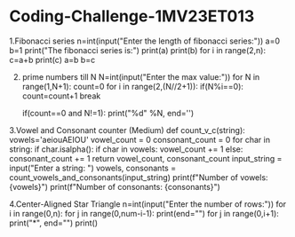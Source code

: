 # Coding-Challenge-1MV23ET013

1.Fibonacci series
  n=int(input("Enter the length of fibonacci series:"))
  a=0
  b=1
  print("The fibonacci series is:")
  print(a)
  print(b)
  for i in range(2,n):
      c=a+b
      print(c)
      a=b
      b=c

2. prime numbers till N
  N=int(input("Enter the max value:"))
  for N in range(1,N+1):
     count=0
     for i in range(2,(N//2+1)):
        if(N%i==0):
            count=count+1
            break

    if(count==0 and N!=1):
         print("%d" %N, end='')


3.Vowel and Consonant counter (Medium) 
  def count_v_c(string):
    vowels='aeiouAEIOU'
    vowel_count = 0
    consonant_count = 0
    for char in string:
         if char.isalpha():
           if char in vowels:
              vowel_count += 1
           else:
              consonant_count += 1
         return vowel_count, consonant_count
input_string = input("Enter a string: ")
vowels, consonants = count_vowels_and_consonants(input_string)
print(f"Number of vowels: {vowels}")
print(f"Number of consonants: {consonants}")


4.Center-Aligned Star Triangle 
n=int(input("Enter the number of rows:"))
for i in range(0,n):
  for j in range(0,num-i-1):
     print(end="")
  for j in range(0,i+1):
     print("*", end="")
  print()   
     
   
      
